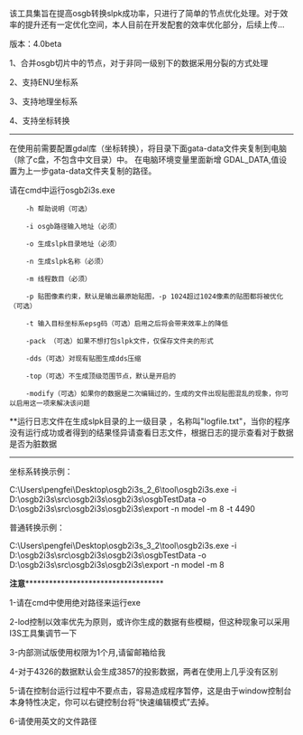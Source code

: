 该工具集旨在提高osgb转换slpk成功率，只进行了简单的节点优化处理。对于效率的提升还有一定优化空间，本人目前在开发配套的效率优化部分，后续上传...

版本：4.0beta

1、合并osgb切片中的节点，对于非同一级别下的数据采用分裂的方式处理

2、支持ENU坐标系

3、支持地理坐标系

4、支持坐标转换

-----------------------------------------------------------------------------

在使用前需要配置gdal库（坐标转换），将目录下面gata-data文件夹复制到电脑（除了c盘，不包含中文目录）中。
在电脑环境变量里面新增 GDAL_DATA,值设置为上一步gata-data文件夹复制的路径。

请在cmd中运行osgb2i3s.exe

        -h 帮助说明（可选）
        
        -i osgb路径输入地址（必须）
        
        -o 生成slpk目录地址（必须）
        
        -n 生成slpk名称（必须）
        
        -m 线程数目（必须）
        
        -p 贴图像素约束，默认是输出最原始贴图，-p 1024超过1024像素的贴图都将被优化（可选）
        
        -t 输入目标坐标系epsg码（可选）启用之后将会带来效率上的降低
        
        -pack （可选）如果不想打包slpk文件，仅保存文件夹的形式
        
        -dds（可选）对现有贴图生成dds压缩
        
        -top（可选）不生成顶级范围节点，默认是开启的
        
        -modify（可选）如果你的数据是二次编辑过的，生成的文件出现贴图混乱的现象，你可以启用这一项来解决该问题

**运行日志文件在生成slpk目录的上一级目录 ，名称叫"logfile.txt"，当你的程序没有运行成功或者得到的结果怪异请查看日志文件，根据日志的提示查看对于数据是否为脏数据

-----------------------------------------------------------------------------

坐标系转换示例：

C:\Users\pengfei\Desktop\osgb2i3s_2_6\tool\osgb2i3s.exe -i D:\osgb2i3s\src\osgb2i3s\osgb2i3s\osgbTestData -o D:\osgb2i3s\src\osgb2i3s\osgb2i3s\export -n model -m 8 -t 4490

普通转换示例：

C:\Users\pengfei\Desktop\osgb2i3s_3_2\tool\osgb2i3s.exe -i D:\osgb2i3s\src\osgb2i3s\osgb2i3s\osgbTestData -o D:\osgb2i3s\src\osgb2i3s\osgb2i3s\export -n model -m 8

****************************************************************注意***************************************************************************************************

1-请在cmd中使用绝对路径来运行exe

2-lod控制以效率优先为原则，或许你生成的数据有些模糊，但这种现象可以采用I3S工具集调节一下

3-内部测试版使用权限为1个月,请留邮箱给我

4-对于4326的数据默认会生成3857的投影数据，两者在使用上几乎没有区别

5-请在控制台运行过程中不要点击，容易造成程序暂停，这是由于window控制台本身特性决定，你可以右键控制台将“快速编辑模式”去掉。

6-请使用英文的文件路径

